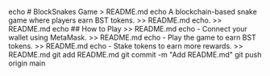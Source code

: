 echo # BlockSnakes Game > README.md
echo A blockchain-based snake game where players earn BST tokens. >> README.md
echo. >> README.md
echo ## How to Play >> README.md
echo - Connect your wallet using MetaMask. >> README.md
echo - Play the game to earn BST tokens. >> README.md
echo - Stake tokens to earn more rewards. >> README.md
git add README.md
git commit -m "Add README.md"
git push origin main
